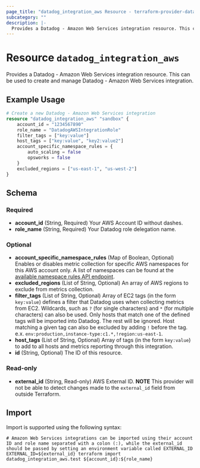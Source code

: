 ```yaml
---
page_title: "datadog_integration_aws Resource - terraform-provider-datadog"
subcategory: ""
description: |-
  Provides a Datadog - Amazon Web Services integration resource. This can be used to create and manage Datadog - Amazon Web Services integration.
---
```


# Resource `datadog_integration_aws`

Provides a Datadog - Amazon Web Services integration resource. This can be used to create and manage Datadog - Amazon Web Services integration.

## Example Usage

```terraform
# Create a new Datadog - Amazon Web Services integration
resource "datadog_integration_aws" "sandbox" {
    account_id = "1234567890"
    role_name = "DatadogAWSIntegrationRole"
    filter_tags = ["key:value"]
    host_tags = ["key:value", "key2:value2"]
    account_specific_namespace_rules = {
        auto_scaling = false
        opsworks = false
    }
    excluded_regions = ["us-east-1", "us-west-2"]
}
```

## Schema

### Required

- **account_id** (String, Required) Your AWS Account ID without dashes.
- **role_name** (String, Required) Your Datadog role delegation name.

### Optional

- **account_specific_namespace_rules** (Map of Boolean, Optional) Enables or disables metric collection for specific AWS namespaces for this AWS account only. A list of namespaces can be found at the [available namespace rules API endpoint](https://docs.datadoghq.com/api/v1/aws-integration/#list-namespace-rules).
- **excluded_regions** (List of String, Optional) An array of AWS regions to exclude from metrics collection.
- **filter_tags** (List of String, Optional) Array of EC2 tags (in the form `key:value`) defines a filter that Datadog uses when collecting metrics from EC2. Wildcards, such as `?` (for single characters) and `*` (for multiple characters) can also be used. Only hosts that match one of the defined tags will be imported into Datadog. The rest will be ignored. Host matching a given tag can also be excluded by adding `!` before the tag. e.x. `env:production,instance-type:c1.*,!region:us-east-1`.
- **host_tags** (List of String, Optional) Array of tags (in the form `key:value`) to add to all hosts and metrics reporting through this integration.
- **id** (String, Optional) The ID of this resource.

### Read-only

- **external_id** (String, Read-only) AWS External ID. **NOTE** This provider will not be able to detect changes made to the `external_id` field from outside Terraform.

## Import

Import is supported using the following syntax:

```shell
# Amazon Web Services integrations can be imported using their account ID and role name separated with a colon (:), while the external_id should be passed by setting an environment variable called EXTERNAL_ID
EXTERNAL_ID=${external_id} terraform import datadog_integration_aws.test ${account_id}:${role_name}
```
